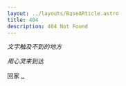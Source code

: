 ```yaml
---
layout: ../layouts/BaseARticle.astro
title: 404
description: 404 Not Found
---
```


*文字触及不到的地方*

*用心灵来到达*

回家 [..](/)